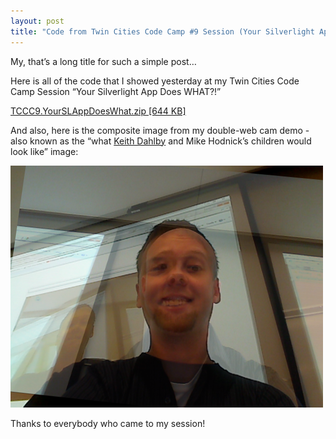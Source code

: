```yaml
---
layout: post
title: "Code from Twin Cities Code Camp #9 Session (Your Silverlight App Does WHAT?)"
---
```



<p>My, that&#8217;s a long title for such a simple post&#8230;</p>












  
<p>Here is all of the code that I showed yesterday at my Twin Cities Code Camp Session &#8220;Your Silverlight App Does WHAT?!&#8221;</p>












  
<p><a href="http://kindohm.com/files/TCCC9.YourSLAppDoesWhat.zip" target="_blank">TCCC9.YourSLAppDoesWhat.zip [644&#160;KB]</a></p>












  
<p>And also, here is the composite image from my double-web cam demo - also known as the &#8220;what <a href="http://solutionizing.net" target="_blank">Keith Dahlby</a> and Mike Hodnick&#8217;s children would look like&#8221; image:</p>












  
<p><img src="/hodsmedia/1283637324_1.png" alt=""/></p>












  
<p>Thanks to everybody who came to my session!</p>












